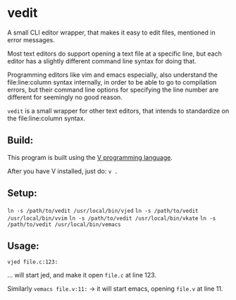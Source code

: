 # vedit
A small CLI editor wrapper, that makes it easy to edit files, mentioned in error messages.

Most text editors do support opening a text file at a specific line, but each editor has a 
slightly different command line syntax for doing that.

Programming editors like vim and emacs especially, also understand the file:line:column syntax 
internally, in order to be able to go to compilation errors, but their command line options
for specifying the line number are different for seemingly no good reason.

`vedit` is a small wrapper for other text editors, that intends to standardize on the 
file:line:column syntax.

## Build:
This program is built using the [V programming language](https://github.com/vlang/v).

After you have V installed, just do:
`v .`

## Setup:
`ln -s /path/to/vedit /usr/local/bin/vjed`
`ln -s /path/to/vedit /usr/local/bin/vvim`
`ln -s /path/to/vedit /usr/local/bin/vkate`
`ln -s /path/to/vedit /usr/local/bin/vemacs`

## Usage:

`vjed file.c:123:`

... will start jed, and make it open `file.c` at line 123.

Similarly `vemacs file.v:11:` -> it will start emacs, opening `file.v` at line 11.
